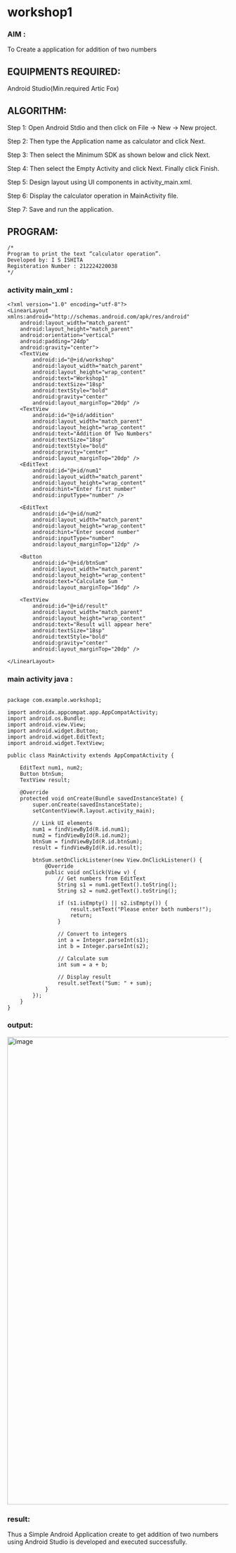 # workshop1

### AIM :

 To Create a application for addition of two numbers

## EQUIPMENTS REQUIRED:

Android Studio(Min.required Artic Fox)

## ALGORITHM:

Step 1: Open Android Stdio and then click on File -> New -> New project.

Step 2: Then type the Application name as calculator and click Next. 

Step 3: Then select the Minimum SDK as shown below and click Next.

Step 4: Then select the Empty Activity and click Next. Finally click Finish.

Step 5: Design layout using UI components in activity_main.xml.

Step 6: Display the calculator operation in MainActivity file.

Step 7: Save and run the application.

## PROGRAM:
```
/*
Program to print the text “calculator operation”.
Developed by: I S ISHITA
Registeration Number : 212224220038
*/
```

### activity main_xml :

```
<?xml version="1.0" encoding="utf-8"?>
<LinearLayout xmlns:android="http://schemas.android.com/apk/res/android"
    android:layout_width="match_parent"
    android:layout_height="match_parent"
    android:orientation="vertical"
    android:padding="24dp"
    android:gravity="center">
    <TextView
        android:id="@+id/workshop"
        android:layout_width="match_parent"
        android:layout_height="wrap_content"
        android:text="Workshop1"
        android:textSize="18sp"
        android:textStyle="bold"
        android:gravity="center"
        android:layout_marginTop="20dp" />
    <TextView
        android:id="@+id/addition"
        android:layout_width="match_parent"
        android:layout_height="wrap_content"
        android:text="Addition Of Two Numbers"
        android:textSize="18sp"
        android:textStyle="bold"
        android:gravity="center"
        android:layout_marginTop="20dp" />
    <EditText
        android:id="@+id/num1"
        android:layout_width="match_parent"
        android:layout_height="wrap_content"
        android:hint="Enter first number"
        android:inputType="number" />

    <EditText
        android:id="@+id/num2"
        android:layout_width="match_parent"
        android:layout_height="wrap_content"
        android:hint="Enter second number"
        android:inputType="number"
        android:layout_marginTop="12dp" />

    <Button
        android:id="@+id/btnSum"
        android:layout_width="match_parent"
        android:layout_height="wrap_content"
        android:text="Calculate Sum "
        android:layout_marginTop="16dp" />

    <TextView
        android:id="@+id/result"
        android:layout_width="match_parent"
        android:layout_height="wrap_content"
        android:text="Result will appear here"
        android:textSize="18sp"
        android:textStyle="bold"
        android:gravity="center"
        android:layout_marginTop="20dp" />

</LinearLayout>

```

### main activity java :

```

package com.example.workshop1;

import androidx.appcompat.app.AppCompatActivity;
import android.os.Bundle;
import android.view.View;
import android.widget.Button;
import android.widget.EditText;
import android.widget.TextView;

public class MainActivity extends AppCompatActivity {

    EditText num1, num2;
    Button btnSum;
    TextView result;

    @Override
    protected void onCreate(Bundle savedInstanceState) {
        super.onCreate(savedInstanceState);
        setContentView(R.layout.activity_main);

        // Link UI elements
        num1 = findViewById(R.id.num1);
        num2 = findViewById(R.id.num2);
        btnSum = findViewById(R.id.btnSum);
        result = findViewById(R.id.result);

        btnSum.setOnClickListener(new View.OnClickListener() {
            @Override
            public void onClick(View v) {
                // Get numbers from EditText
                String s1 = num1.getText().toString();
                String s2 = num2.getText().toString();

                if (s1.isEmpty() || s2.isEmpty()) {
                    result.setText("Please enter both numbers!");
                    return;
                }

                // Convert to integers
                int a = Integer.parseInt(s1);
                int b = Integer.parseInt(s2);

                // Calculate sum
                int sum = a + b;

                // Display result
                result.setText("Sum: " + sum);
            }
        });
    }
}

```

### output:

<img width="1729" height="1064" alt="image" src="https://github.com/user-attachments/assets/dbd82d37-426f-4e61-9d36-be5a342000fd" />

### result:

Thus a Simple Android Application create  to get addition of two numbers  using Android Studio is developed and executed successfully.




 
